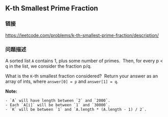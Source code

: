 ## K-th Smallest Prime Fraction  
### 链接  
https://leetcode.com/problems/k-th-smallest-prime-fraction/description/  
### 问题描述
A sorted list `A` contains 1, plus some number of primes.&nbsp; Then, for every p &lt; q in the list, we consider the fraction p/q.

What is the `K`-th smallest fraction considered?&nbsp; Return your answer as an array of ints, where `answer[0] = p` and `answer[1] = q`.

**Note:**

	- `A` will have length between `2` and `2000`.
	- Each `A[i]` will be between `1` and `30000`.
	- `K` will be between `1` and `A.length * (A.length - 1) / 2`.
